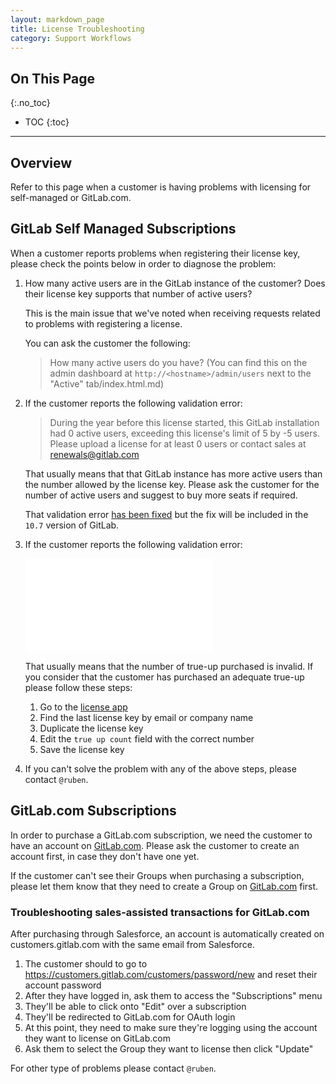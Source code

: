 ```yaml
---
layout: markdown_page
title: License Troubleshooting
category: Support Workflows
---
```


## On This Page
{:.no_toc}

- TOC
{:toc}

----
## Overview
Refer to this page when a customer is having problems with licensing for self-managed or GitLab.com.

## GitLab Self Managed Subscriptions

When a customer reports problems when registering their license key, please check the points below in order to diagnose the problem:

1. How many active users are in the GitLab instance of the customer? Does their license key supports that number of active users?

    This is the main issue that we've noted when receiving requests related to problems with registering a license.

    You can ask the customer the following:

    > How many active users do you have? (You can find this on the admin dashboard at `http://<hostname>/admin/users` next to the "Active" tab/index.html.md)

1. If the customer reports the following validation error:

    > During the year before this license started, this GitLab installation had 0 active users, exceeding this license's limit of 5 by -5 users. Please upload a license for at least 0 users or contact sales at renewals@gitlab.com

    That usually means that that GitLab instance has more active users than the number allowed by the license key. Please ask the customer for the number of active users and suggest to buy more seats if required.

    That validation error [has been fixed](https://gitlab.com/gitlab-org/gitlab-ee/merge_requests/4961/index.html.md) but the fix will be included in the `10.7` version of GitLab.

1.  If the customer reports the following validation error:

    ![You have applied a True-up for 2 users but you need one for 3 users.](/imageshttps://github.com/daijapan/test/tree/master/support/support_license-troubleshooting.png/index.html.md)

    That usually means that the number of true-up purchased is invalid. If you consider that the customer has purchased an adequate true-up please follow these steps:

    1. Go to the [license app](https://license.gitlab.com/index.html.md)
    2. Find the last license key by email or company name
    3. Duplicate the license key
    4. Edit the `true up count` field with the correct number
    5. Save the license key

1. If you can't solve the problem with any of the above steps, please contact `@ruben`.

## GitLab.com Subscriptions

In order to purchase a GitLab.com subscription, we need the customer to have an account on [GitLab.com](https://gitlab.com/users/sign_in/index.html.md). Please ask the customer to create an account first, in case they don't have one yet.

If the customer can't see their Groups when purchasing a subscription, please let them know that they need to create a Group on [GitLab.com](https://gitlab.com/users/sign_in/index.html.md) first.

### Troubleshooting sales-assisted transactions for GitLab.com

After purchasing through Salesforce, an account is automatically created on customers.gitlab.com with the same email from Salesforce.

1. The customer should to go to https://customers.gitlab.com/customers/password/new and reset their account password
2. After they have logged in, ask them to access the "Subscriptions" menu
3. They'll be able to click onto "Edit" over a subscription
4. They'll be redirected to GitLab.com for OAuth login
5. At this point, they need to make sure they're logging using the account they want to license on GitLab.com
6. Ask them to select the Group they want to license then click "Update"

For other type of problems please contact `@ruben`.
